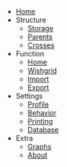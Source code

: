 * [Home](/)
* Structure
  * [Storage](storage.md)
  * [Parents](parents.md)
  * [Crosses](crosses.md)
* Function
  * [Home](home.md)
  * [Wishgrid](wishgrid.md)
  * [Import](import.md)
  * [Export](export.md)
* Settings
  * [Profile](settings/profile.md)
  * [Behavior](settings/behavior.md)
  * [Printing](settings/printing.md)
  * [Database](settings/database.md)
* Extra
  * [Graphs](graphs.md)
  * [About](about.md)